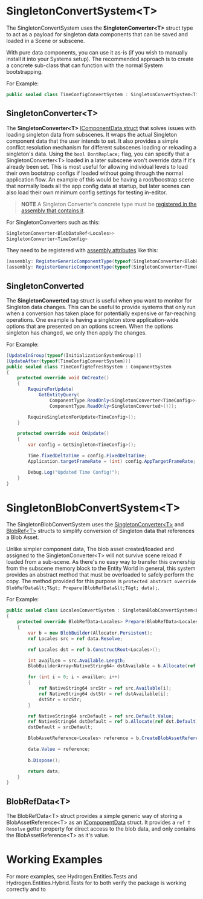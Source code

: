 # **SingletonConvertSystem&lt;T&gt;**

The SingletonConvertSystem uses the **SingletonConverter&lt;T&gt;** struct type to act as a payload for singleton data components that can be saved and loaded in a Scene or subscene.

With pure data components, you can use it as-is (if you wish to manually install it into your Systems setup).
The recommended approach is to create a concrete sub-class that can function with the normal System bootstrapping.

For Example:
```cs
public sealed class TimeConfigConvertSystem : SingletonConvertSystem<TimeConfig> { }
``` 

## **SingletonConverter&lt;T&gt;**

The **SingletonConverter&lt;T&gt;** [IComponentData struct](https://docs.unity3d.com/Packages/com.unity.entities@0.1/api/Unity.Entities.IComponentData.html) that solves issues with loading singleton data from subscenes.
It wraps the actual Singleton component data that the user intends to set. It also provides a simple conflict resolution mechanism for different subscenes loading or reloading a singleton's data.
Using the ```bool DontReplace;``` flag, you can specify that a SingletonConverter&lt;T&gt; loaded in a later subscene won't override data if it's already been set. This is most useful for allowing individual levels to load their own bootstrap configs if loaded without going through the normal application flow.
An example of this would be having a root/boostrap scene that normally loads all the app config data at startup, but later scenes can also load their own minimum config settings for testing in-editor.
  
> **NOTE** A Singleton Converter's concrete type must be [registered in the assembly that contains it](https://docs.unity3d.com/Packages/com.unity.entities@0.1/api/Unity.Entities.RegisterGenericComponentTypeAttribute.html).

For SingletonConverters such as this:
```cs
SingletonConverter<BlobDataRef<Locales>>
SingletonConverter<TimeConfig>
```

They need to be registered with [assembly attributes](https://docs.microsoft.com/en-us/dotnet/standard/assembly/set-attributes) like this:
```cs
[assembly: RegisterGenericComponentType(typeof(SingletonConverter<BlobRefData<Locales>>))]
[assembly: RegisterGenericComponentType(typeof(SingletonConverter<TimeConfig>))]
```

## **SingletonConverted**

The **SingletonConverted** tag struct is useful when you want to monitor for Singleton data changes. This can be useful to provide systems that only run when a conversion has taken place for potentially expensive or far-reaching operations.
One example is having a singleton store application-wide options that are presented on an options screen. When the options singleton has changed, we only then apply the changes.

For Example: 
```cs
[UpdateInGroup(typeof(InitializationSystemGroup))]
[UpdateAfter(typeof(TimeConfigConvertSystem))]
public sealed class TimeConfigRefreshSystem : ComponentSystem
{
    protected override void OnCreate()
    {
        RequireForUpdate(
            GetEntityQuery(
                ComponentType.ReadOnly<SingletonConverter<TimeConfig>>(),
                ComponentType.ReadOnly<SingletonConverted>()));

        RequireSingletonForUpdate<TimeConfig>();
    }

    protected override void OnUpdate()
    {
        var config = GetSingleton<TimeConfig>();

        Time.fixedDeltaTime = config.FixedDeltaTime;
        Application.targetFrameRate = (int) config.AppTargetFrameRate;

        Debug.Log("Updated Time Config!");
    }
}
```

# **SingletonBlobConvertSystem&lt;T&gt;**

The SingletonBlobConvertSystem uses the [SingletonConverter&lt;T&gt;](#SingletonConverter&lt;T&gt;) and [BlobRef&lt;T&gt;](#BlobRef&lt;T&gt;) structs to simplify conversion of Singleton data that references a Blob Asset.

Unlike simpler component data, The blob asset created/loaded and assigned to the SingletonConverter&lt;T&gt; will not survive scene reload if loaded from a sub-scene.
As there's no easy way to transfer this ownership from the subscene memory block to the Entity World in general, this system provides an abstract method that must be overloaded to safely perform the copy.
The method provided for this purpose is ```protected abstract override BlobRefData&lt;T&gt; Prepare(BlobRefData&lt;T&gt; data);```.

For Example:
```cs
public sealed class LocalesConvertSystem : SingletonBlobConvertSystem<Locales>
{
    protected override BlobRefData<Locales> Prepare(BlobRefData<Locales> data)
    {
        var b = new BlobBuilder(Allocator.Persistent);
        ref Locales src = ref data.Resolve;

        ref Locales dst = ref b.ConstructRoot<Locales>();

        int availLen = src.Available.Length;
        BlobBuilderArray<NativeString64> dstAvailable = b.Allocate(ref dst.Available, availLen);

        for (int i = 0; i < availLen; i++)
        {
            ref NativeString64 srcStr = ref src.Available[i];
            ref NativeString64 dstStr = ref dstAvailable[i];
            dstStr = srcStr;
        }

        ref NativeString64 srcDefault = ref src.Default.Value;
        ref NativeString64 dstDefault = ref b.Allocate(ref dst.Default);
        dstDefault = srcDefault;

        BlobAssetReference<Locales> reference = b.CreateBlobAssetReference<Locales>(Allocator.Persistent);

        data.Value = reference;
        
        b.Dispose();

        return data;
    }
}
```

## **BlobRefData&lt;T&gt;**

The BlobRefData&lt;T&gt; struct provides a simple generic way of storing a BlobAssetReference&lt;T&gt; as an [IComponentData](https://docs.unity3d.com/Packages/com.unity.entities@0.1/manual/component_data.html) struct.
It provides a ```ref T Resolve``` getter property for direct access to the blob data, and only contains the BlobAssetReference&lt;T&gt; as it's value.


# Working Examples
For more examples, see Hydrogen.Entities.Tests and Hydrogen.Entities.Hybrid.Tests for to both verify the package is working correctly and to 